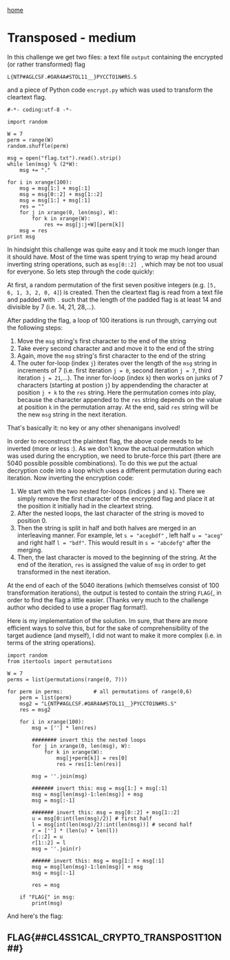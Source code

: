 [home](https://adminadminctf.github.io/ctf/)

# Transposed - medium
In this challenge we get two files: a text file ```output``` containing the encrypted (or rather transformed) flag
```
L{NTP#AGLCSF.#OAR4A#STOL11__}PYCCTO1N#RS.S
```
and a piece of Python code ```encrypt.py``` which was used to transform the cleartext flag.
```
#-*- coding:utf-8 -*-

import random

W = 7
perm = range(W)
random.shuffle(perm)

msg = open("flag.txt").read().strip()
while len(msg) % (2*W):
    msg += "."

for i in xrange(100):
    msg = msg[1:] + msg[:1]
    msg = msg[0::2] + msg[1::2]
    msg = msg[1:] + msg[:1]
    res = ""
    for j in xrange(0, len(msg), W):
        for k in xrange(W):
            res += msg[j:j+W][perm[k]]
    msg = res
print msg
```
In hindsight this challenge was quite easy and it took me much longer than it should have. Most of the time was spent trying to wrap my head around inverting string operations, such as ```msg[0::2] ``` , which may be not too usual for everyone. So lets step through the code quickly:

At first, a random permutation of the first seven positive integers (e.g. ```[5, 6, 1, 3, 2, 0, 4]```)  is created. Then the cleartext flag is read from a text file and padded with ```.``` such that the length of the padded flag is at least 14 and divisible by 7 (i.e. 14, 21, 28,...).

After padding the flag, a loop of 100 iterations is run through, carrying out the following steps:
1. Move the ```msg``` string's first character to the end of the string
2. Take every second character and and move it to the end of the string
3. Again, move the ```msg``` string's first character to the end of the string
4. The outer for-loop (index ```j```) iterates over the length of the ```msg``` string in increments of 7 (i.e. first iteration ```j = 0```, second iteration ```j = 7```, third iteration ```j = 21```,...). The inner for-loop  (index ```k```) then works on junks of 7 characters (starting at postion ```j```) by appendending the character at position ```j + k``` to the ```res``` string. Here the permutation comes into play, because the character appended to the ```res``` string depends on the value at position ```k``` in the permutation array. At the end, said ```res``` string will be the new ```msg``` string in the next iteration.

That's basically it: no key or any other shenanigans involved!

In order to reconstruct the plaintext flag, the above code needs to be inverted (more or less :). As we don't know the actual permutation which was used during the encryption, we need to brute-force this part (there are 5040 possible possible combinations). To do this we put the actual decryption code into a loop which uses a different permutation during each iteration.
Now inverting the encryption code:
1. We start with the two nested for-loops (indices ```j``` and ```k```). There we simply remove the first character of the encrypted flag and place it at the position it initially had in the cleartext string. 
2. After the nested loops, the last character of the string is moved to position 0. 
3. Then the string is split in half and both halves are merged in an interleaving manner. For example, let ```s = "acegbdf"``` , left half ```u = "aceg"``` and right half ```l = "bdf"```. This would result in ```s = "abcdefg"``` after the merging. 
4. Then, the last character is moved to the beginning of the string. At the end of the iteration, ```res``` is assigned the value of ```msg``` in order to get transformed in the next iteration.

At the end of each of the 5040 iterations (which themselves consist of 100 transformation iterations), the output is tested to contain the string ```FLAG{```, in order to find the flag a little easier. (Thanks very much to the challenge author who decided to use a proper flag format!).

Here is my implementation of the solution. Im sure, that there are more efficient ways to solve this, but for the sake of comprehensibility of the target audience (and myself), I did not want to make it more complex (i.e. in terms of the string operations).

```
import random
from itertools import permutations

W = 7
perms = list(permutations(range(0, 7)))

for perm in perms:			# all permutations of range(0,6)
	perm = list(perm)
	msg2 = "L{NTP#AGLCSF.#OAR4A#STOL11__}PYCCTO1N#RS.S"
	res = msg2
	
	for i in xrange(100):
		msg = [''] * len(res)
		
		######## invert this the nested loops
		for j in xrange(0, len(msg), W):
			for k in xrange(W):
				msg[j+perm[k]] = res[0]
				res = res[1:len(res)]
		
		msg = ''.join(msg)
		
		####### invert this: msg = msg[1:] + msg[:1]
		msg = msg[len(msg)-1:len(msg)] + msg
		msg = msg[:-1]
		
		####### invert this: msg = msg[0::2] + msg[1::2]
		u = msg[0:int(len(msg)/2)] # first half
		l = msg[int(len(msg)/2):int(len(msg))] # second half
		r = [''] * (len(u) + len(l))
		r[::2] = u
		r[1::2] = l
		msg = ''.join(r)
		
		###### invert this: msg = msg[1:] + msg[:1]
		msg = msg[len(msg)-1:len(msg)] + msg
		msg = msg[:-1]

		res = msg

	if "FLAG{" in msg:
		print(msg)	
```

And here's the flag:
## FLAG{##CL4SS1CAL_CRYPTO_TRANSPOS1T1ON##}
